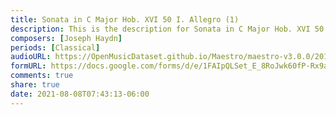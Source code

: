 ```yaml
---
title: Sonata in C Major Hob. XVI 50 I. Allegro (1)
description: This is the description for Sonata in C Major Hob. XVI 50 I. Allegro by Joseph Haydn
composers: [Joseph Haydn]
periods: [Classical]
audioURL: https://OpenMusicDataset.github.io/Maestro/maestro-v3.0.0/2015/MIDI-Unprocessed_R1_D2-13-20_mid--AUDIO-from_mp3_15_R1_2015_wav--3.midi
formURL: https://docs.google.com/forms/d/e/1FAIpQLSet_E_8RoJwk60fP-Rx9alN_icxHoMrV9x8hFOeo-t3JVDkHg/viewform
comments: true
share: true
date: 2021-08-08T07:43:13-06:00
---
```

